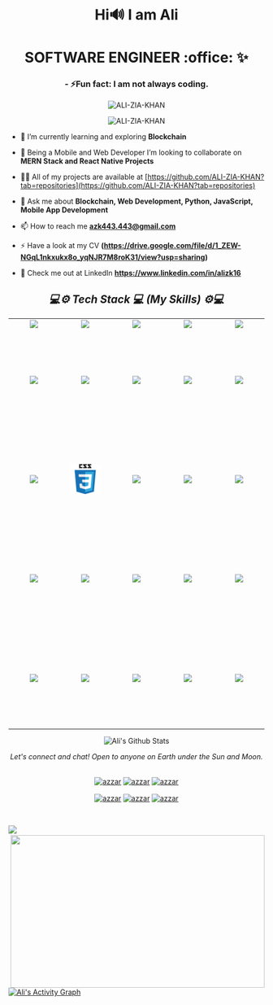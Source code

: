 <h1 align="center">Hi🔊 I am Ali </h1>
<h1 align="center">SOFTWARE ENGINEER :office: ✨</h1>
<h3 align="center">- ⚡Fun fact: I am not always coding.</h3>

<p align="center"> <img src="https://komarev.com/ghpvc/?username=ALI-ZIA-KHAN" alt="ALI-ZIA-KHAN" /> </p>
<!-- <p align="center"> <img src="https://pbs.twimg.com/profile_images/1277983466689376257/XYVxh8lA_400x400.jpg" alt="ALI-ZIA-KHAN" /> </p> -->
<p align="center"> <img src="https://bpoacceptor.com/ecesisjobs.com/assets/img/programjobs.jpg" alt="ALI-ZIA-KHAN" /> </p>
 
 


- 🔭 I’m currently learning and exploring **Blockchain**

- 👯 Being a Mobile and Web Developer I’m looking to collaborate on **MERN Stack and React Native Projects**


- 👨‍💻 All of my projects are available at [https://github.com/ALI-ZIA-KHAN?tab=repositories](https://github.com/ALI-ZIA-KHAN?tab=repositories)



- 💬 Ask me about **Blockchain, Web Development, Python, JavaScript, Mobile App Development**

- 📫 How to reach me **azk443.443@gmail.com**


- ⚡ Have a look at my CV  **(https://drive.google.com/file/d/1_ZEW-NGqL1nkxukx8o_yqNJR7M8roK31/view?usp=sharing)**

- 👨‍ Check me out at LinkedIn **https://www.linkedin.com/in/alizk16**
<h2 align='center'><i>💻⚙ Tech Stack 💻 (My Skills) ⚙💻</i></h2>
<table width="100">
<tr>
    <td align='center' width="190">
        <img src="https://github.com/abranhe/programming-languages-logos/blob/master/src/javascript/javascript.svg" width="60">
    </td>
    <td align='center' width="190">
        <img src="https://th.bing.com/th/id/Rcedf6c0bcea24bef375b62df98721933?rik=H9ylpN1EnVKeEQ&pid=ImgRaw">
    </td>
    <td align='center' width="190">
        <img src="https://user-images.githubusercontent.com/68724228/119315331-5cea3780-bc93-11eb-9bbf-bc2c9f083e00.png" width="60">
    </td>
     <td align='center' width="190">
        <img src="https://git-scm.com/images/logos/downloads/Git-Icon-1788C.png" width="60">
    </td>
    <td align='center' width="190">
        <img src="https://th.bing.com/th/id/R07dc8af5285ecd06b40a1db38c8c5f94?rik=hD1LFQSLaa0vOA&pid=ImgRaw" width="60">
    </td>
</tr>
<tr>
 <td align='center'  height="190">
        <img src="https://assets.toptal.io/uploads/blog/category/logo/25/express_js.png" >
    </td>
    <td align='center'  height="190">
        <img src="https://www.vectorlogo.zone/logos/nodejs/nodejs-ar21.svg" >
    </td>
    <td align='center'  height="190">
        <img src="https://user-images.githubusercontent.com/68724228/119316381-85266600-bc94-11eb-97ed-3dafb4eb7a43.png" width="80">
    </td>
    <td align='center'  height="190">
        <img src="https://www.vectorlogo.zone/logos/mongodb/mongodb-ar21.svg">
    </td>
    <td align='center'  height="190">
        <img src="https://www.vectorlogo.zone/logos/firebase/firebase-ar21.svg">
    </td>
</tr>
<tr>
    <td align='center'  height="190">
        <img src="https://image.flaticon.com/icons/png/512/732/732212.png" width="60">
    </td>
    <td align='center'  height="190">
        <img src="https://raw.githubusercontent.com/devicons/devicon/0d6c64dbbf311879f7d563bfc3ccf559f9ed111c/icons/css3/css3-original-wordmark.svg" width="60">
    </td>
    <td align='center'  height="190">
        <img src="https://th.bing.com/th/id/R556fc77e7f776ab8304c017e567b2f4b?rik=%2fvrp8e06j%2f0d2g&pid=ImgRaw" width="60">
    </td>
    <td align='center'  height="190">
        <img src="https://github.com/bestofjs/bestofjs-webui/blob/master/public/logos/vscode.svg" width="60">
    </td>
    <td align='center'  height="190">
        <img src="https://www.vectorlogo.zone/logos/getpostman/getpostman-icon.svg" width="60">
    </td>
</tr>
 <tr>
    <td align='center' width="190" height="190">
        <img src="https://raw.githubusercontent.com/reactjs/redux/24bab8f05987542ffd186c19400a80f12f717492/logo/logo.png" width="60">
    </td>
    <td align='center' width="190" height="190">
        <img src="https://th.bing.com/th/id/R.d5a162e771104b073413c82a5fb2bd74?rik=ThRHHU%2f8kyoIOg&pid=ImgRaw&r=0" width="60">
    </td>
    <td align='center' width="190" height="190">
        <img src="https://th.bing.com/th/id/R.e64c03abedfea55ce442815b6339b9b4?rik=U2JqphGL2FU2Fw&riu=http%3a%2f%2flogok.org%2fwp-content%2fuploads%2f2020%2f11%2fFigma-logo-F-icon.png&ehk=Y5r77wZJiIEbpgGnZR6EsGOdaUQNoTlTBJl6gvGAMT0%3d&risl=&pid=ImgRaw&r=0" width="60">
    </td>
    <td align='center' width="190" height="190">
        <img src="https://th.bing.com/th/id/OIP.Pqzk1UKnuqIUyE_Ge0tjGAHaHW?pid=ImgDet&rs=1" width="60">
    </td>
    <td align='center' width="190" height="190">
        <img src="https://th.bing.com/th/id/R.07cf1733e3b519640153de552dbb9ecf?rik=0xN2%2bxe%2fosNzVg&pid=ImgRaw&r=0" width="60">
    </td>
</tr>


 <tr>
    <td align='center' width="190" height="190">
        <img src="https://pbs.twimg.com/media/E0KH3AOX0AQPjKa.png" width="60">
    </td>
    <td align='center' width="190" height="190">
        <img src="https://upload.wikimedia.org/wikipedia/commons/thumb/3/36/MetaMask_Fox.svg/1200px-MetaMask_Fox.svg.png" width="60">
    </td>
    <td align='center' width="190" height="190">
        <img src="https://cryptologos.cc/logos/ethereum-eth-logo.png" width="60">
    </td>
    <td align='center' width="190" height="190">
        <img src="https://encrypted-tbn0.gstatic.com/images?q=tbn:ANd9GcS9QhvqWw33WQpsyPc9XpZ21DFgYEVLXJpoWNDLMDyV&s" width="60">
    </td>
    <td align='center' width="190" height="190">
        <img src="https://encrypted-tbn0.gstatic.com/images?q=tbn:ANd9GcSaaUS_t6rB2Url3Elhc0xh11HlxNrvSz6TcvgliX86u4DjWaU99m2O-4aOFMBY7nU_Zjw&usqp=CAU" width="60">
    </td>
</tr>
</table>


<p align="center">  
<img src="https://github-readme-stats.vercel.app/api?username=ALI-ZIA-KHAN&include_all_commits=true&count_private=true&show_icons=true&line_height=20&title_color=7A7ADB&icon_color=2234AE&text_color=D3D3D3&bg_color=0,000000,130F40" alt="Ali's Github Stats">
</p>

<div>
<p align="center">
    <i>Let's connect and chat! Open to anyone on Earth under the Sun and Moon.</i>
 </p>
    <p align="center">
      <br/>
      <a href="https://www.linkedin.com/in/alizk16/" target="_blank"><img align="center"
         src="https://img.shields.io/badge/linkedin-%231DA1F2.svg?style=for-the-badge&logo=linkedin&logoColor=white"
         alt="azzar" height="30"/></a>
      <a href="https://web.facebook.com/heroism92?_rdc=1&_rdr" target="_blank"><img align="center"
         src="https://img.shields.io/badge/facebook-4267B2.svg?style=for-the-badge&logo=facebook&logoColor=white"
         alt="azzar" height="30"/></a>
      <a href="mailto:azk443.443@gmail.com" target="_blank"><img align="center"
         src="https://img.shields.io/badge/gmail-EA4335.svg?style=for-the-badge&logo=gmail&logoColor=white"
         alt="azzar" height="30"/></a>
     <br/>
    </p>
  <p align="center">
      <a href="https://www.instagram.com/i_am_ali_zk/?hl=en" target="_blank"><img align="center"
         src="https://img.shields.io/badge/instagram-%23E4405F.svg?style=for-the-badge&logo=Instagram&logoColor=white"
         alt="azzar" height="30"/></a>
      <a href="https://github.com/ALI-ZIA-KHAN/" target="_blank"><img align="center"
         src="https://img.shields.io/badge/github-4B7F1.svg?style=for-the-badge&logo=github&logoColor=white"
         alt="azzar" height="30"/></a>
      <a href="https://twitter.com/AliZKhan17?hl=en" target="_blank"><img align="center"
         src="https://img.shields.io/badge/twitter-1DA1F2.svg?style=for-the-badge&logo=twitter&logoColor=white"
         alt="azzar" height="30"/></a>
      <br>
    </p>
 
</div>


<br/>
<p align="left">
<img height="300px" src="https://github-readme-stats.vercel.app/api/top-langs/?username=ALI-ZIA-KHAN&theme=synthwave">
<img align="right" height="300px" width="500px" src="https://github-readme-streak-stats.herokuapp.com/?user=ALI-ZIA-KHAN&theme=synthwave">
</p>
<p> 
<a href="https://github.com/ALI-ZIA-KHAN/github-readme-activity-graph">
  <img alt="Ali's Activity Graph" 
  src="https://activity-graph.herokuapp.com/graph/?username=ALI-ZIA-KHAN&bg_color=000&color=fff&line=00E676&point=fff&hide_border=true" /></a>
 </p>
<br/>
